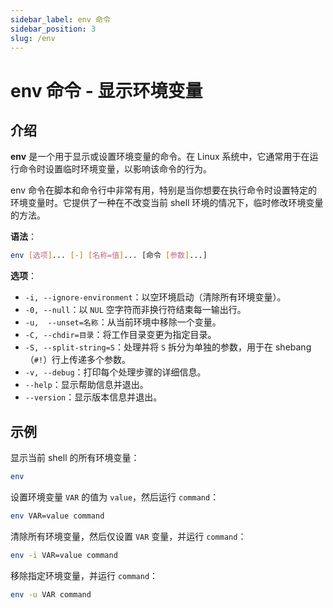 ```yaml
---
sidebar_label: env 命令
sidebar_position: 3
slug: /env
---
```


# env 命令 - 显示环境变量



## 介绍

**env** 是一个用于显示或设置环境变量的命令。在 Linux 系统中，它通常用于在运行命令时设置临时环境变量，以影响该命令的行为。

env 命令在脚本和命令行中非常有用，特别是当你想要在执行命令时设置特定的环境变量时。它提供了一种在不改变当前 shell 环境的情况下，临时修改环境变量的方法。

**语法**：

```bash
env [选项]... [-] [名称=值]... [命令 [参数]...]
```

**选项**：

- `-i, --ignore-environment`：以空环境启动（清除所有环境变量）。
- `-0, --null`：以 `NUL` 空字符而非换行符结束每一输出行。
- `-u,  --unset=名称`：从当前环境中移除一个变量。
- `-C, --chdir=目录`：将工作目录变更为指定目录。
- `-S, --split-string=S`：处理并将 `S` 拆分为单独的参数，用于在 shebang（`#!`）行上传递多个参数。
- `-v, --debug`：打印每个处理步骤的详细信息。
- `--help`：显示帮助信息并退出。
- `--version`：显示版本信息并退出。



## 示例

显示当前 shell 的所有环境变量：

```bash
env
```

设置环境变量 `VAR` 的值为 `value`，然后运行 `command`：

```bash
env VAR=value command
```

清除所有环境变量，然后仅设置 `VAR` 变量，并运行 `command`：

```bash
env -i VAR=value command
```

移除指定环境变量，并运行 `command`：

```bash
env -u VAR command
```

